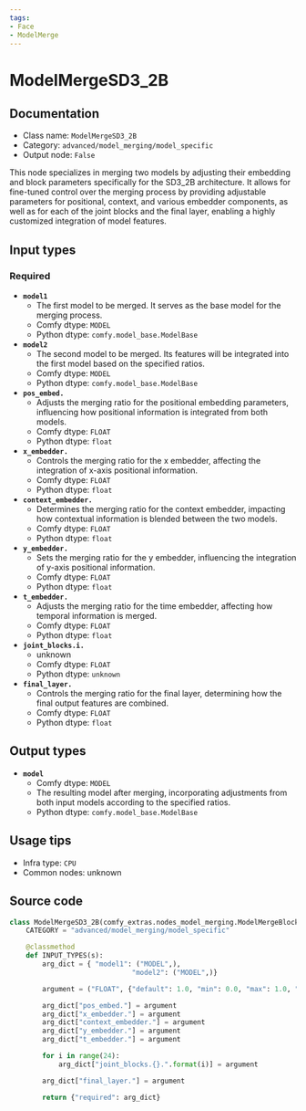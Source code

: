 ```yaml
---
tags:
- Face
- ModelMerge
---
```


# ModelMergeSD3_2B
## Documentation
- Class name: `ModelMergeSD3_2B`
- Category: `advanced/model_merging/model_specific`
- Output node: `False`

This node specializes in merging two models by adjusting their embedding and block parameters specifically for the SD3_2B architecture. It allows for fine-tuned control over the merging process by providing adjustable parameters for positional, context, and various embedder components, as well as for each of the joint blocks and the final layer, enabling a highly customized integration of model features.
## Input types
### Required
- **`model1`**
    - The first model to be merged. It serves as the base model for the merging process.
    - Comfy dtype: `MODEL`
    - Python dtype: `comfy.model_base.ModelBase`
- **`model2`**
    - The second model to be merged. Its features will be integrated into the first model based on the specified ratios.
    - Comfy dtype: `MODEL`
    - Python dtype: `comfy.model_base.ModelBase`
- **`pos_embed.`**
    - Adjusts the merging ratio for the positional embedding parameters, influencing how positional information is integrated from both models.
    - Comfy dtype: `FLOAT`
    - Python dtype: `float`
- **`x_embedder.`**
    - Controls the merging ratio for the x embedder, affecting the integration of x-axis positional information.
    - Comfy dtype: `FLOAT`
    - Python dtype: `float`
- **`context_embedder.`**
    - Determines the merging ratio for the context embedder, impacting how contextual information is blended between the two models.
    - Comfy dtype: `FLOAT`
    - Python dtype: `float`
- **`y_embedder.`**
    - Sets the merging ratio for the y embedder, influencing the integration of y-axis positional information.
    - Comfy dtype: `FLOAT`
    - Python dtype: `float`
- **`t_embedder.`**
    - Adjusts the merging ratio for the time embedder, affecting how temporal information is merged.
    - Comfy dtype: `FLOAT`
    - Python dtype: `float`
- **`joint_blocks.i.`**
    - unknown
    - Comfy dtype: `FLOAT`
    - Python dtype: `unknown`
- **`final_layer.`**
    - Controls the merging ratio for the final layer, determining how the final output features are combined.
    - Comfy dtype: `FLOAT`
    - Python dtype: `float`
## Output types
- **`model`**
    - Comfy dtype: `MODEL`
    - The resulting model after merging, incorporating adjustments from both input models according to the specified ratios.
    - Python dtype: `comfy.model_base.ModelBase`
## Usage tips
- Infra type: `CPU`
- Common nodes: unknown


## Source code
```python
class ModelMergeSD3_2B(comfy_extras.nodes_model_merging.ModelMergeBlocks):
    CATEGORY = "advanced/model_merging/model_specific"

    @classmethod
    def INPUT_TYPES(s):
        arg_dict = { "model1": ("MODEL",),
                              "model2": ("MODEL",)}

        argument = ("FLOAT", {"default": 1.0, "min": 0.0, "max": 1.0, "step": 0.01})

        arg_dict["pos_embed."] = argument
        arg_dict["x_embedder."] = argument
        arg_dict["context_embedder."] = argument
        arg_dict["y_embedder."] = argument
        arg_dict["t_embedder."] = argument

        for i in range(24):
            arg_dict["joint_blocks.{}.".format(i)] = argument

        arg_dict["final_layer."] = argument

        return {"required": arg_dict}

```
